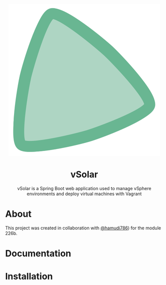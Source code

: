 

<div align="center">
  <img src="./assets/vSolar-icon.svg" />
</div>

<div align="center"><h1>vSolar</h1></div>

<div align="center">vSolar is a Spring Boot web application used to manage vSphere environments and deploy virtual machines with Vagrant</div>

# About

This project was created in collaboration with [@hamudi786](https://github.com/hamudi786)) for the module 226b.

# Documentation

# Installation
